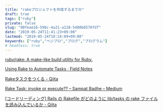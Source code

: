 ```yaml
---
title: "rakeプロジェクトを作成するまでの"
draft: true
tags: ["ruby"]
private: false
slug: "90feae16-596c-4a21-a128-5400b8570fdf"
date: "2019-05-24T11:41:23+09:00"
lastmod: "2019-05-24T18:24:09+09:00"
keywords: ["ruby","ベジプロ","プログ","プログラム"]
# headless: true
---
```


[ruby/rake: A make-like build utility for Ruby.](https://github.com/ruby/rake)

[Using Rake to Automate Tasks · Field Notes](https://www.stuartellis.name/articles/rake/)

[Rakeタスクをつくる - Qiita](https://qiita.com/mosson/items/9a9b0703ac4c76ebfd4e)

[Rake Task: invoke or execute?? – Sampat Badhe – Medium](https://medium.com/@sampatbadhe/rake-task-invoke-or-execute-419cd689c3bd)

[[コードリーディング] Rails の Rakefile がどのように lib/tasks の rake ファイルを読み込んでいるか - Qiita](https://qiita.com/tbpgr/items/5c2f192da0ccf8fad5e1)
